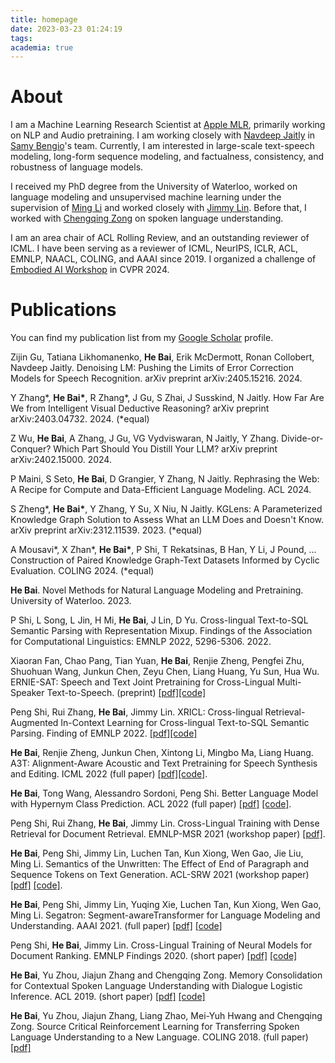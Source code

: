 ```yaml
---
title: homepage
date: 2023-03-23 01:24:19
tags:
academia: true
---
```

# About

I am a Machine Learning Research Scientist at [Apple MLR](https://machinelearning.apple.com/), primarily working on NLP and Audio pretraining. I am working closely with [Navdeep Jaitly](https://scholar.google.com/citations?user=kjMNMLkAAAAJ&hl=en) in [Samy Bengio](http://bengio.abracadoudou.com)'s team. Currently, I am interested in large-scale text-speech modeling, long-form sequence modeling, and factualness, consistency, and robustness of language models. 

I received my PhD degree from the University of Waterloo, worked on language modeling and unsupervised machine learning under the supervision of [Ming Li](https://scholar.google.ca/citations?user=oGgPXFEAAAAJ&hl=en) and worked closely with [Jimmy Lin](https://scholar.google.com/citations?user=0EWw1z8AAAAJ&hl=en). 
Before that, I worked with [Chengqing Zong](https://scholar.google.com.hk/citations?user=l8lvKOQAAAAJ&hl=en) on spoken language understanding.

I am an area chair of ACL Rolling Review, and an outstanding reviewer of ICML.
I have been serving as a reviewer of ICML, NeurIPS, ICLR, ACL, EMNLP, NAACL, COLING, and AAAI since 2019.
I organized a challenge of [Embodied AI Workshop](https://embodied-ai.org) in CVPR 2024.

<!-- 
I am one of the challenge organizers of Embodied AI Workshop in CVPR 2024.  -->

<!-- My recent research focuses on below topics:
- Large-scale Text-Speech Modeling
- Long-form Sequence Modeling
- Factualness of Fundation Models -->

# Publications
You can find my publication list from my [Google Scholar](https://scholar.google.com/citations?user=MIcmEaMAAAAJ&hl=en) profile.


Zijin Gu, Tatiana Likhomanenko, **He Bai**, Erik McDermott, Ronan Collobert, Navdeep Jaitly. Denoising LM: Pushing the Limits of Error Correction Models for Speech Recognition. arXiv preprint arXiv:2405.15216. 2024.

Y Zhang\*, **He Bai\***, R Zhang\*, J Gu, S Zhai, J Susskind, N Jaitly. How Far Are We from Intelligent Visual Deductive Reasoning? arXiv preprint arXiv:2403.04732. 2024. (*equal)

Z Wu, **He Bai**, A Zhang, J Gu, VG Vydviswaran, N Jaitly, Y Zhang. Divide-or-Conquer? Which Part Should You Distill Your LLM? arXiv preprint arXiv:2402.15000. 2024.

P Maini, S Seto, **He Bai**, D Grangier, Y Zhang, N Jaitly. Rephrasing the Web: A Recipe for Compute and Data-Efficient Language Modeling. ACL 2024.

S Zheng\*, **He Bai\***, Y Zhang, Y Su, X Niu, N Jaitly. KGLens: A Parameterized Knowledge Graph Solution to Assess What an LLM Does and Doesn't Know. arXiv preprint arXiv:2312.11539. 2023. (*equal)

A Mousavi\*, X Zhan\*, **He Bai\***, P Shi, T Rekatsinas, B Han, Y Li, J Pound, ... Construction of Paired Knowledge Graph-Text Datasets Informed by Cyclic Evaluation. COLING 2024. (*equal)

**He Bai**. Novel Methods for Natural Language Modeling and Pretraining. University of Waterloo. 2023.

P Shi, L Song, L Jin, H Mi, **He Bai**, J Lin, D Yu. Cross-lingual Text-to-SQL Semantic Parsing with Representation Mixup. Findings of the Association for Computational Linguistics: EMNLP 2022, 5296-5306. 2022.


Xiaoran Fan, Chao Pang, Tian Yuan, **He Bai**, Renjie Zheng, Pengfei Zhu, Shuohuan Wang, Junkun Chen, Zeyu Chen, Liang Huang, Yu Sun, Hua Wu. ERNIE-SAT: Speech and Text Joint Pretraining for Cross-Lingual Multi-Speaker Text-to-Speech. (preprint) [[pdf]](https://arxiv.org/abs/2211.03545)[[code]](https://github.com/PaddlePaddle/PaddleSpeech/tree/develop/examples/aishell3_vctk/ernie_sat)

Peng Shi, Rui Zhang, **He Bai**, Jimmy Lin. XRICL: Cross-lingual Retrieval-Augmented In-Context Learning for Cross-lingual Text-to-SQL Semantic Parsing. Finding of EMNLP 2022. [[pdf]](https://arxiv.org/abs/2210.13693)[[code]](https://github.com/Impavidity/XRICL)


**He Bai**, Renjie Zheng, Junkun Chen, Xintong Li, Mingbo Ma, Liang Huang. A3T: Alignment-Aware Acoustic and Text Pretraining for Speech Synthesis and Editing.  ICML 2022 (full paper) [[pdf]](https://arxiv.org/abs/2203.09690)[[code]](https://github.com/richardbaihe/a3t).

**He Bai**, Tong Wang, Alessandro Sordoni, Peng Shi. Better Language Model with Hypernym Class Prediction. ACL 2022 (full paper) [[pdf]](https://openreview.net/pdf?id=YjZH6EpuSY) [[code]](https://github.com/richardbaihe/robustLM).

Peng Shi, Rui Zhang, **He Bai**, Jimmy Lin. Cross-Lingual Training with Dense Retrieval for Document Retrieval. EMNLP-MSR 2021 (workshop paper) [[pdf]](https://arxiv.org/pdf/2109.01628.pdf).

**He Bai**, Peng Shi, Jimmy Lin, Luchen Tan, Kun Xiong, Wen Gao, Jie Liu, Ming Li. Semantics of the Unwritten: The Effect of End of Paragraph and Sequence Tokens on Text Generation. ACL-SRW 2021 (workshop paper) [[pdf]](https://arxiv.org/pdf/2004.02251.pdf) [[code]](https://github.com/rsvp-ai/semantic_unwritten).

**He Bai**, Peng Shi, Jimmy Lin, Yuqing Xie, Luchen Tan, Kun Xiong, Wen Gao, Ming Li. Segatron: Segment-awareTransformer for Language Modeling and Understanding. AAAI 2021. (full paper) [[pdf]](https://arxiv.org/abs/2004.14996) [[code]](https://github.com/rsvp-ai/segatron_aaai)

Peng Shi, **He Bai**, Jimmy Lin. Cross-Lingual Training of Neural Models for Document Ranking. EMNLP Findings 2020. (short paper) [[pdf]](https://www.aclweb.org/anthology/2020.findings-emnlp.249/) [[code]](https://github.com/Impavidity/cross-lingual-doc-ranking)


**He Bai**, Yu Zhou, Jiajun Zhang and Chengqing Zong. Memory Consolidation for Contextual Spoken Language Understanding with Dialogue Logistic Inference. ACL 2019. (short paper) [[pdf]](https://arxiv.org/pdf/1906.01788.pdf) [[code]](https://github.com/richardbaihe/conslu)


**He Bai**, Yu Zhou, Jiajun Zhang, Liang Zhao, Mei-Yuh Hwang and Chengqing Zong. Source Critical Reinforcement Learning for Transferring Spoken Language Understanding to a New Language. COLING 2018. (full paper) [[pdf]](https://arxiv.org/pdf/1808.06167.pdf) 





